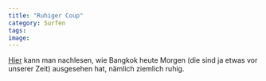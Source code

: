 ```yaml
---
title: "Ruhiger Coup"
category: Surfen
tags: 
image: 
---
```


[Hier](http://www.thai-blogs.com/index.php?blog=5&title=calm_on_the_streets_in_bangkok&more=1&c=1&tb=1&pb=1) kann man nachlesen, wie Bangkok heute Morgen (die sind ja etwas vor unserer Zeit) ausgesehen hat, nämlich ziemlich ruhig.